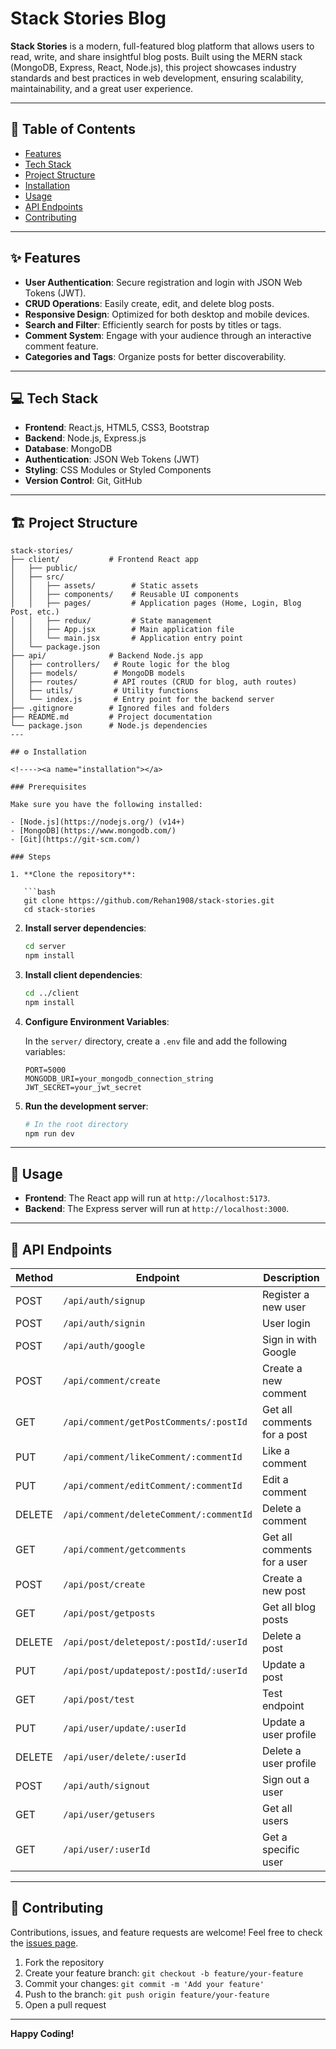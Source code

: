 # Stack Stories Blog

**Stack Stories** is a modern, full-featured blog platform that allows users to read, write, and share insightful blog posts. Built using the MERN stack (MongoDB, Express, React, Node.js), this project showcases industry standards and best practices in web development, ensuring scalability, maintainability, and a great user experience.

---

## 📝 Table of Contents

- [Features](#features)
- [Tech Stack](#tech-stack)
- [Project Structure](#project-structure)
- [Installation](#installation)
- [Usage](#usage)
- [API Endpoints](#api-endpoints)
- [Contributing](#contributing)

---

## ✨ Features

<!----><a name="features"></a>
- **User Authentication**: Secure registration and login with JSON Web Tokens (JWT).
- **CRUD Operations**: Easily create, edit, and delete blog posts.
- **Responsive Design**: Optimized for both desktop and mobile devices.
- **Search and Filter**: Efficiently search for posts by titles or tags.
- **Comment System**: Engage with your audience through an interactive comment feature.
- **Categories and Tags**: Organize posts for better discoverability.

---

## 💻 Tech Stack

<!----><a name="tech-stack"></a>
- **Frontend**: React.js, HTML5, CSS3, Bootstrap
- **Backend**: Node.js, Express.js
- **Database**: MongoDB
- **Authentication**: JSON Web Tokens (JWT)
- **Styling**: CSS Modules or Styled Components
- **Version Control**: Git, GitHub

---

## 🏗️ Project Structure

<!----><a name="project-structure"></a>
```
stack-stories/
├── client/           # Frontend React app
│   ├── public/
│   ├── src/
│   │   ├── assets/        # Static assets
│   │   ├── components/    # Reusable UI components
│   │   ├── pages/         # Application pages (Home, Login, Blog Post, etc.)
│   │   ├── redux/         # State management
│   │   ├── App.jsx        # Main application file
│   │   └── main.jsx       # Application entry point
│   └── package.json
├── api/              # Backend Node.js app
│   ├── controllers/   # Route logic for the blog
│   ├── models/        # MongoDB models
│   ├── routes/        # API routes (CRUD for blog, auth routes)
│   ├── utils/         # Utility functions
│   └── index.js       # Entry point for the backend server
├── .gitignore        # Ignored files and folders
├── README.md         # Project documentation
└── package.json      # Node.js dependencies
---

## ⚙️ Installation

<!----><a name="installation"></a>

### Prerequisites

Make sure you have the following installed:

- [Node.js](https://nodejs.org/) (v14+)
- [MongoDB](https://www.mongodb.com/)
- [Git](https://git-scm.com/)

### Steps

1. **Clone the repository**:

   ```bash
   git clone https://github.com/Rehan1908/stack-stories.git
   cd stack-stories
   ```

2. **Install server dependencies**:

   ```bash
   cd server
   npm install
   ```

3. **Install client dependencies**:

   ```bash
   cd ../client
   npm install
   ```

4. **Configure Environment Variables**:

   In the `server/` directory, create a `.env` file and add the following variables:

   ```env
   PORT=5000
   MONGODB_URI=your_mongodb_connection_string
   JWT_SECRET=your_jwt_secret
   ```

5. **Run the development server**:

   ```bash
   # In the root directory
   npm run dev
   ```

---

## 🚀 Usage

<!----><a name="usage"></a>
- **Frontend**: The React app will run at `http://localhost:5173`.
- **Backend**: The Express server will run at `http://localhost:3000`.

---

## 🔗 API Endpoints

<!----><a name="api-endpoints"></a>

| Method | Endpoint                                     | Description                          |
|--------|---------------------------------------------|--------------------------------------|
| POST   | `/api/auth/signup`                          | Register a new user                  |
| POST   | `/api/auth/signin`                          | User login                           |
| POST   | `/api/auth/google`                          | Sign in with Google                  |
| POST   | `/api/comment/create`                       | Create a new comment                 |
| GET    | `/api/comment/getPostComments/:postId`      | Get all comments for a post          |
| PUT    | `/api/comment/likeComment/:commentId`       | Like a comment                       |
| PUT    | `/api/comment/editComment/:commentId`       | Edit a comment                       |
| DELETE | `/api/comment/deleteComment/:commentId`     | Delete a comment                     |
| GET    | `/api/comment/getcomments`                  | Get all comments for a user          |
| POST   | `/api/post/create`                          | Create a new post                    |
| GET    | `/api/post/getposts`                        | Get all blog posts                   |
| DELETE | `/api/post/deletepost/:postId/:userId`      | Delete a post                        |
| PUT    | `/api/post/updatepost/:postId/:userId`      | Update a post                        |
| GET    | `/api/post/test`                            | Test endpoint                        |
| PUT    | `/api/user/update/:userId`                  | Update a user profile                |
| DELETE | `/api/user/delete/:userId`                  | Delete a user profile                |
| POST   | `/api/auth/signout`                         | Sign out a user                      |
| GET    | `/api/user/getusers`                        | Get all users                        |
| GET    | `/api/user/:userId`                         | Get a specific user                  |

---

## 🤝 Contributing

<!----><a name="contributing"></a>
Contributions, issues, and feature requests are welcome! Feel free to check the [issues page](https://github.com/Rehan1908/Stack-Stories/issues).

1. Fork the repository
2. Create your feature branch: `git checkout -b feature/your-feature`
3. Commit your changes: `git commit -m 'Add your feature'`
4. Push to the branch: `git push origin feature/your-feature`
5. Open a pull request

---

**Happy Coding!**
